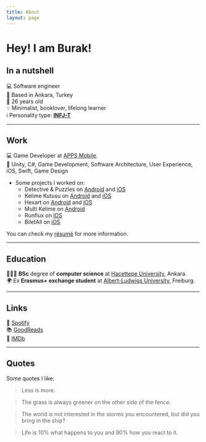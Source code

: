 ```yaml
---
title: About
layout: page
---
```

<!-- ![Profile Image]({{ site.url }}/{{ site.picture }}) -->

# Hey! I am Burak!

## In a nutshell

💻 Software engineer 
<br>
📍 Based in Ankara, Turkey
<br>
🎂 26 years old
<br>
💡 Minimalist, booklover, lifelong learner
<br>
ℹ️ Personality type: [**INFJ-T**](https://www.16personalities.com/profiles/19ea956f7d530)

--- 

## Work

💻 Game Developer at [APPS Mobile][3]. 
<br>
🔑 Unity, C#, Game Development, Software Architecture, User Experience, iOS, Swift, Game Design

* Some projects I worked on:
  * Detective & Puzzles on [Android](https://play.google.com/store/apps/details?id=tr.com.apps.detective.puzzle.mystery) and [iOS](https://apps.apple.com/tr/app/detective-puzzles-mystery/id1497671053)
  * Kelime Kutusu on [Android](https://play.google.com/store/apps/details?id=tr.com.apps.kk) and [iOS](https://itunes.apple.com/tr/app/kelimekutusu/id1464140890)
  * Hexart on [Android](https://play.google.com/store/apps/details?id=tr.com.apps.hexart) and [iOS](https://itunes.apple.com/tr/app/hexart/id1455322595)
  * Multi Kelime on [Android](https://play.google.com/store/apps/details?id=com.bif.multikelime)
  * Runflux on [iOS](https://itunes.apple.com/us/app/runflux/id1383179327)
  * BiletAll on [iOS](https://itunes.apple.com/tr/app//id873069066) 

You can check my [résumé](../assets/resume.pdf) for more information.

---

## Education

👨🏻‍🎓 **BSc** degree of **computer science**  at [Hacettepe University][1], Ankara. 
<br>
🌍 Ex **Erasmus+ exchange student** at [Albert-Ludwigs University][2], Freiburg.

---

## Links

🎵 [Spotify][4]
<br>
📚 [GoodReads][5]
<br>
🎥 [IMDb][6]

---

## Quotes

Some quotes I like: 

> Less is more.

> The grass is always greener on the other side of the fence.

> The world is not interested in the storms you encountered, but did you bring in the ship?

> Life is 10% what happens to you and 90% how you react to it.


[1]: https://cs.hacettepe.edu.tr
[2]: https://informatik.uni-freiburg.de
[3]: https://apps.com.tr
[4]: https://open.spotify.com/user/bekici 
[5]: https://www.goodreads.com/burakekici 
[6]: https://www.imdb.com/user/ur41656845 
